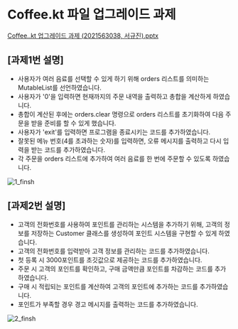 # Coffee.kt 파일 업그레이드 과제

[Coffee..kt 업그레이드 과제 (2021563038, 서규진).pptx](https://github.com/tjrbwls/HighProgramming/files/15446219/Coffee.kt.2021563038.pptx)


## [과제1번 설명]
- 사용자가 여러 음료를 선택할 수 있게 하기 위해 orders 리스트를 의미하는 MutableList<Order>를 선언하였습니다.
- 사용자가 '0'을 입력하면 현재까지의 주문 내역을 출력하고 총합을 계산하게 하였습니다.
- 총합이 계산된 후에는 orders.clear 명령으로 orders 리스트를 초기화하여 다음 주문을 받을 준비를 할 수 있게 했습니다.
- 사용자가 'exit'를 입력하면 프로그램을 종료시키는 코드를 추가하였습니다.
- 잘못된 메뉴 번호(4를 초과하는 숫자)를 입력하면, 오류 메시지를 출력하고 다시 입력을 받는 코드를 추가하였습니다.
- 각 주문을 orders 리스트에 추가하여 여러 음료를 한 번에 주문할 수 있도록 하였습니다.

![1_finsh](https://github.com/tjrbwls/GameProgramming/assets/118953733/e480b688-0e0e-4714-98b7-440421921326)

## [과제2번 설명]
- 고객의 전화번호를 사용하여 포인트를 관리하는 시스템을 추가하기 위해, 고객의 정보를 저장하는 Customer 클래스를 생성하여 포인트 시스템을 구현할 수 있게 하였습니다.
- 고객의 전화번호를 입력받아 고객 정보를 관리하는 코드를 추가하였습니다.
- 첫 등록 시 3000포인트를 초깃값으로 제공하는 코드를 추가하였습니다.
- 주문 시 고객의 포인트를 확인하고, 구매 금액만큼 포인트를 차감하는 코드를 추가하였습니다.
- 구매 시 적립되는 포인트를 계산하여 고객의 포인트에 추가하는 코드를 추가하였습니다.
- 포인트가 부족할 경우 경고 메시지를 출력하는 코드를 추가하였습니다.

![2_finsh](https://github.com/tjrbwls/GameProgramming/assets/118953733/6c716009-1cdf-4012-a339-09ce2cf24ef5)
